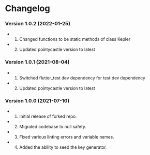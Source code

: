 Changelog
=========

### Version 1.0.2 (2022-01-25)
* 1. Changed functions to be static methods of class Kepler
* 2. Updated pointycastle version to latest

### Version 1.0.1 (2021-08-04)
* 1. Switched flutter_test dev dependency for test dev dependency
* 2. Updated pointycastle version to latest


### Version 1.0.0 (2021-07-10)
* 1. Initial release of forked repo.
* 2. Migrated codebase to null safety.
* 3. Fixed various linting errors and variable names.
* 4. Added the ability to seed the key generator.
